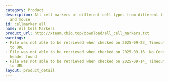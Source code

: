 ```yaml
---
category: Product
description: All cell markers of different cell types from different tissues in human
  and mouse
id: cellmarker.all
name: All Cell Markers
product_url: http://xteam.xbio.top/download/all_cell_markers.txt
warnings:
- File was not able to be retrieved when checked on 2025-09-23_ Timeout connecting
  to URL
- File was not able to be retrieved when checked on 2025-09-16_ No Content-Length
  header found
- File was not able to be retrieved when checked on 2025-09-14_ Timeout connecting
  to URL
layout: product_detail
---
```

